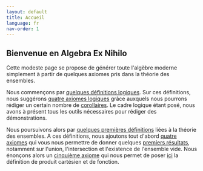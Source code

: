 ```yaml
---
layout: default
title: Accueil
language: fr
nav-order: 1
---
```


## Bienvenue en Algebra Ex Nihilo

Cette modeste page se propose de générer toute l'algèbre moderne simplement à partir de quelques axiomes pris dans la théorie des ensembles.

Nous commençons par [quelques définitions logiques](logic_def.md). Sur ces définitions, nous suggérons [quatre axiomes logiques](logic_axm.md) grâce auxquels nous pourrons rédiger un certain nombre de [corollaires](logic_cor.md). Le cadre logique étant posé, nous avons à présent tous les outils nécessaires pour rédiger des démonstrations.

Nous poursuivons alors par [quelques premières définitions](set_def.md) liées à la théorie des ensembles. A ces définitions, nous ajoutons tout d'abord [quatre axiomes](set_axm1.md) qui vous nous permettre de donner quelques [premiers résultats](set_res1.md), notamment sur l'union, l'intersection et l'existence de l'ensemble vide. Nous énonçons alors un [cinquième axiome](set_axm2.md) qui nous permet de poser [ici](set_res2.md) la définition de produit cartésien et de fonction.
